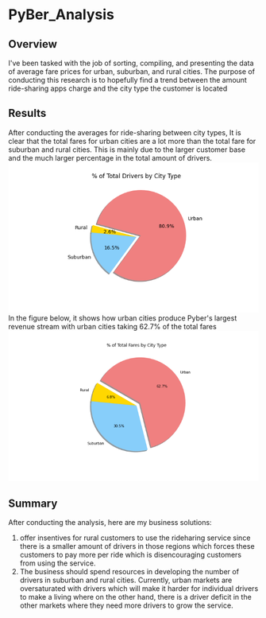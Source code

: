 # PyBer_Analysis
## Overview
I've been tasked with the job of sorting, compiling, and presenting the data of average fare prices for urban, suburban, and rural cities.
The purpose of conducting this research is to hopefully find a trend between the amount ride-sharing apps charge and the city type the customer is located

## Results
After conducting the averages for ride-sharing between city types, It is clear that the total fares for urban cities are a lot more than the total fare for suburban and rural cities. This is mainly due to the larger customer base and the much larger percentage in the total amount of drivers.
![Image](https://github.com/PeterAlesio/PyBer_Analysis/blob/main/PyBer_Analysis/Analysis/Fig7.png)
In the figure below, it shows how urban cities produce Pyber's largest revenue stream with urban cities taking 62.7% of the total fares
![Image](https://github.com/PeterAlesio/PyBer_Analysis/blob/main/PyBer_Analysis/Analysis/Fig5.png)

## Summary
After conducting the analysis, here are my business solutions:
1. offer insentives for rural customers to use the rideharing service since there is a smaller amount of drivers in those regions which forces these customers to pay more per ride which is disencouraging customers from using the service.
2. The business should spend resources in developing the number of drivers in suburban and rural cities. Currently, urban markets are oversaturated with drivers which will make it harder for individual drivers to make a living where on the other hand, there is a driver deficit in the other markets where they need more drivers to grow the service.
